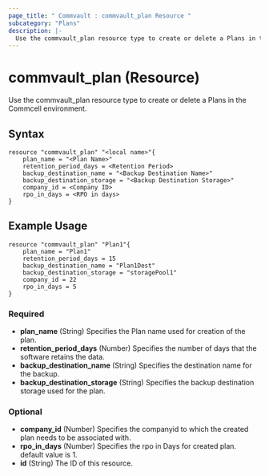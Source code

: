 ```yaml
---
page_title: " Commvault : commvault_plan Resource "
subcategory: "Plans"
description: |-
  Use the commvault_plan resource type to create or delete a Plans in the Commcell environment.
---
```


# commvault_plan (Resource)

 Use the commvault_plan resource type to create or delete a Plans in the Commcell environment.

## Syntax

```
resource "commvault_plan" "<local name>"{
	plan_name = "<Plan Name>"
	retention_period_days = <Retention Period>
	backup_destination_name = "<Backup Destination Name>"
	backup_destination_storage = "<Backup Destination Storage>"
	company_id = <Company ID>
	rpo_in_days = <RPO in days>
}
```

## Example Usage

```
resource "commvault_plan" "Plan1"{
	plan_name = "Plan1"
	retention_period_days = 15
	backup_destination_name = "Plan1Dest"
	backup_destination_storage = "storagePool1"
	company_id = 22
	rpo_in_days = 5
}
```

### Required

- **plan_name** (String) Specifies the Plan name used for creation of the plan.
- **retention_period_days** (Number) Specifies the number of days that the software retains the data.
- **backup_destination_name** (String) Specifies the destination name for the backup.
- **backup_destination_storage** (String) Specifies the backup destination storage used for the plan.

### Optional

- **company_id** (Number) Specifies the companyid to which the created plan needs to be associated with.
- **rpo_in_days** (Number) Specifies the rpo in Days for created plan. default value is 1.
- **id** (String) The ID of this resource.



